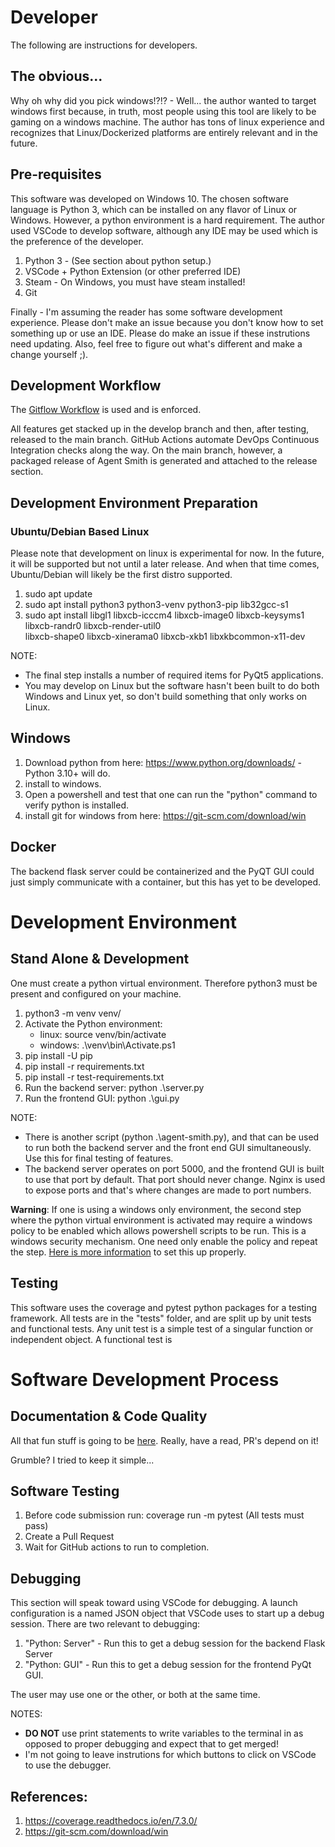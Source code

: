 
# Developer

The following are instructions for developers.

## The obvious...

Why oh why did you pick windows!?!? - Well... the author wanted to target windows first because, in truth,
most people using this tool are likely to be gaming on a windows machine.  The author has tons of linux
experience and recognizes that Linux/Dockerized platforms are entirely relevant and in the future.

## Pre-requisites

This software was developed on Windows 10. The chosen software language is Python 3, which can be installed
on any flavor of Linux or Windows.  However, a python environment is a hard requirement. The author used VSCode to
develop software, although any IDE may be used which is the preference of the developer.

1. Python 3 - (See section about python setup.)
2. VSCode + Python Extension (or other preferred IDE)
3. Steam - On Windows, you must have steam installed!
4. Git

Finally - I'm assuming the reader has some software development experience.  Please don't make an issue because you
don't know how to set something up or use an IDE.  Please do make an issue if these instrutions need updating.  Also,
feel free to figure out what's different and make a change yourself ;).

## Development Workflow

The [Gitflow Workflow](https://www.atlassian.com/git/tutorials/comparing-workflows/gitflow-workflow)
is used and is enforced.

All features get stacked up in the develop branch and then, after testing, released to the main branch.
GitHub Actions automate DevOps Continuous Integration checks along the way.  On the main branch, however,
a packaged release of Agent Smith is generated and attached to the release section.

## Development Environment Preparation

### Ubuntu/Debian Based Linux

Please note that development on linux is experimental for now.  In the future, it will be supported
but not until a later release.  And when that time comes, Ubuntu/Debian will likely be the first
distro supported.

1. sudo apt update
2. sudo apt install python3 python3-venv python3-pip lib32gcc-s1
3. sudo apt install libgl1 libxcb-icccm4 libxcb-image0 libxcb-keysyms1 libxcb-randr0 libxcb-render-util0 \
   libxcb-shape0 libxcb-xinerama0 libxcb-xkb1 libxkbcommon-x11-dev

NOTE:
   - The final step installs a number of required items for PyQt5 applications.
   - You may develop on Linux but the software hasn't been built to do both Windows and Linux yet, so don't build
     something that only works on Linux.

## Windows

1. Download python from here: https://www.python.org/downloads/ - Python 3.10+ will do.
2. install to windows.
3. Open a powershell and test that one can run the "python" command to verify python is installed.
4. install git for windows from here: https://git-scm.com/download/win

## Docker

The backend flask server could be containerized and the PyQT GUI could just simply communicate with
a container, but this has yet to be developed.

# Development Environment

## Stand Alone & Development

One must create a python virtual environment.  Therefore python3 must be present and configured on your machine.

1. python3 -m venv venv/
2. Activate the Python environment:
   - linux: source venv/bin/activate
   - windows:  .\venv\bin\Activate.ps1
3. pip install -U pip
4. pip install -r requirements.txt
5. pip install -r test-requirements.txt
6. Run the backend server: python .\server.py
7. Run the frontend GUI: python .\gui.py

NOTE:
   - There is another script (python .\agent-smith.py), and that can be used to run both the backend server and the front
     end GUI simultaneously.  Use this for final testing of features.
   - The backend server operates on port 5000, and the frontend GUI is built to use that port by default.
     That port should never change. Nginx is used to expose ports and that's where changes are made to
     port numbers.

**Warning**: If one is using a windows only environment, the second step where the python virtual environment is activated
may require a windows policy to be enabled which allows powershell scripts to be run.  This is a windows security
mechanism.  One need only enable the policy and repeat the step.  [Here is more information](https://learn.microsoft.com/en-us/powershell/module/microsoft.powershell.security/set-executionpolicy?view=powershell-7.3)
to set this up properly.

## Testing

This software uses the coverage and pytest python packages for a testing framework.  All tests are in the "tests" folder,
and are split up by unit tests and functional tests.  Any unit test is a simple test of a singular function or independent
object.  A functional test is

# Software Development Process

## Documentation & Code Quality

All that fun stuff is going to be [here](./software-code-quality.md).  Really, have a read, PR's depend on it!

Grumble? I tried to keep it simple...

## Software Testing

1. Before code submission run: coverage run -m pytest  (All tests must pass)
2. Create a Pull Request
3. Wait for GitHub actions to run to completion.

## Debugging

This section will speak toward using VSCode for debugging.  A launch configuration is a named JSON object that VSCode
uses to start up a debug session.  There are two relevant to debugging:

1. "Python: Server" - Run this to get a debug session for the backend Flask Server
2. "Python: GUI" - Run this to get a debug session for the frontend PyQt GUI.

The user may use one or the other, or both at the same time.

NOTES:
   - **DO NOT** use print statements to write variables to the terminal in as opposed to proper debugging and expect
     that to get merged!
   - I'm not going to leave instrutions for which buttons to click on VSCode to use the debugger.

## References:

1. https://coverage.readthedocs.io/en/7.3.0/
2. https://git-scm.com/download/win